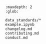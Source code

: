 ```{include} ../README.md
```

```{toctree}
:maxdepth: 2
:glob:

data_standards/*
example.ipynb
changelog.md
contributing.md
conduct.md
```
